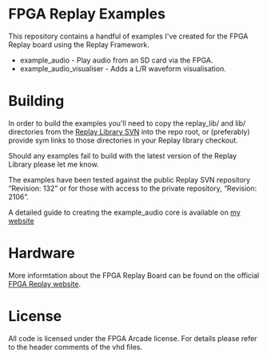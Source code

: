 # FPGA Replay Examples

This repository contains a handful of examples I've created
for the FPGA Replay board using the Replay Framework.

  * example_audio - Play audio from an SD card via the FPGA.
  * example_audio_visualiser - Adds a L/R waveform visualisation.

# Building

In order to build the examples you'll need to copy the replay\_lib/
and lib/ directories from the [Replay Library SVN](http://svn.fpgaarcade.com/)
into the repo root, or (preferably) provide sym links to those
directories in your Replay library checkout.

Should any examples fail to build with the latest version of the
Replay Library please let me know. 

The examples have been tested against the public 
Replay SVN repository “Revision: 132” or for those with access
to the private repository, “Revision: 2106”.

A detailed guide to creating the example\_audio core is available
on [my website](https://www.mups.co.uk/guide/fpga-replay-audio-example/)

# Hardware

More informtation about the FPGA Replay Board can be found on
the official [FPGA Replay website](http://www.fpgaarcade.com/).

# License

All code is licensed under the FPGA Arcade license. For details
please refer to the header comments of the vhd files.
